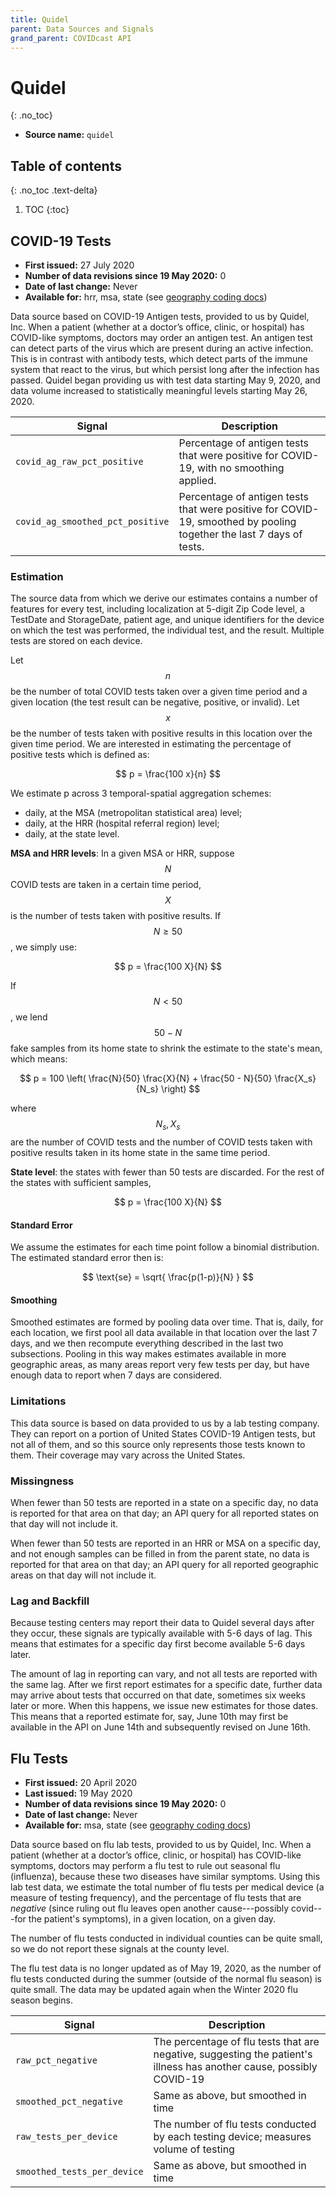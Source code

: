 ```yaml
---
title: Quidel
parent: Data Sources and Signals
grand_parent: COVIDcast API
---
```


# Quidel
{: .no_toc}

* **Source name:** `quidel`

## Table of contents
{: .no_toc .text-delta}

1. TOC
{:toc}

## COVID-19 Tests

* **First issued:** 27 July 2020 
* **Number of data revisions since 19 May 2020:** 0
* **Date of last change:** Never
* **Available for:** hrr, msa, state (see [geography coding docs](../covidcast_geography.md))

Data source based on COVID-19 Antigen tests, provided to us by Quidel, Inc. When
a patient (whether at a doctor’s office, clinic, or hospital) has COVID-like
symptoms, doctors may order an antigen test. An antigen test can detect parts of
the virus which are present during an active infection. This is in contrast with
antibody tests, which detect parts of the immune system that react to the virus,
but which persist long after the infection has passed. Quidel began providing us
with test data starting May 9, 2020, and data volume increased to statistically
meaningful levels starting May 26, 2020.

| Signal | Description |
| --- | --- |
| `covid_ag_raw_pct_positive` | Percentage of antigen tests that were positive for COVID-19, with no smoothing applied. |
| `covid_ag_smoothed_pct_positive` | Percentage of antigen tests that were positive for COVID-19, smoothed by pooling together the last 7 days of tests. |

### Estimation

The source data from which we derive our estimates contains a number of features
for every test, including localization at 5-digit Zip Code level, a TestDate and
StorageDate, patient age, and unique identifiers for the device on which the
test was performed, the individual test, and the result. Multiple tests are
stored on each device.

Let $$n$$ be the number of total COVID tests taken over a given time period and a
given location (the test result can be negative, positive, or invalid). Let $$x$$ be the
number of tests taken with positive results in this location over the given time
period. We are interested in estimating the percentage of positive tests which
is defined as:

$$
p = \frac{100 x}{n}
$$

We estimate p across 3 temporal-spatial aggregation schemes:
- daily, at the MSA (metropolitan statistical area) level;
- daily, at the HRR (hospital referral region) level;
- daily, at the state level.

**MSA and HRR levels**: In a given MSA or HRR, suppose $$N$$ COVID tests are taken
in a certain time period, $$X$$ is the number of tests taken with positive
results. If $$N \geq 50$$, we simply use:

$$
p = \frac{100 X}{N}
$$

If $$N < 50$$, we lend $$50 - N$$ fake samples from its home state to shrink the
estimate to the state's mean, which means:

$$
p = 100 \left( \frac{N}{50} \frac{X}{N} + \frac{50 - N}{50}  \frac{X_s}{N_s} \right) 
$$

where $$N_s, X_s$$ are the number of COVID tests and the number of COVID tests
taken with positive results taken in its home state in the same time period.

**State level**: the states with fewer than 50 tests are discarded. For the
rest of the states with sufficient samples,

$$
p = \frac{100 X}{N}
$$

#### Standard Error

We assume the estimates for each time point follow a binomial distribution. The
estimated standard error then is:

$$
\text{se} = \sqrt{ \frac{p(1-p)}{N} } 
$$

#### Smoothing

Smoothed estimates are formed by pooling data over time. That is, daily, for
each location, we first pool all data available in that location over the last 7
days, and we then recompute everything described in the last two
subsections. Pooling in this way makes estimates available in more geographic
areas, as many areas report very few tests per day, but have enough data to
report when 7 days are considered.

### Limitations

This data source is based on data provided to us by a lab testing company. They can report on a portion of United States COVID-19 Antigen tests, but not all of them, and so this source only represents those tests known to them. Their coverage may vary across the United States.

### Missingness

When fewer than 50 tests are reported in a state on a specific day, no data is
reported for that area on that day; an API query for all reported states on that
day will not include it.

When fewer than 50 tests are reported in an HRR or MSA on a specific day, and
not enough samples can be filled in from the parent state, no data is reported
for that area on that day; an API query for all reported geographic areas on
that day will not include it.

### Lag and Backfill

Because testing centers may report their data to Quidel several days after they
occur, these signals are typically available with 5-6 days of lag. This
means that estimates for a specific day first become available 5-6 days
later.

The amount of lag in reporting can vary, and not all tests are reported with the
same lag. After we first report estimates for a specific date, further data may
arrive about tests that occurred on that date, sometimes six weeks later or
more. When this happens, we issue new estimates for those dates. This means that
a reported estimate for, say, June 10th may first be available in the API on
June 14th and subsequently revised on June 16th.


## Flu Tests

* **First issued:** 20 April 2020
* **Last issued:** 19 May 2020
* **Number of data revisions since 19 May 2020:** 0
* **Date of last change:** Never
* **Available for:** msa, state (see [geography coding docs](../covidcast_geography.md))

Data source based on flu lab tests, provided to us by Quidel, Inc. When a
patient (whether at a doctor’s office, clinic, or hospital) has COVID-like
symptoms, doctors may perform a flu test to rule out seasonal flu (influenza),
because these two diseases have similar symptoms. Using this lab test data, we
estimate the total number of flu tests per medical device (a measure of testing
frequency), and the percentage of flu tests that are *negative* (since ruling
out flu leaves open another cause---possibly covid---for the patient's
symptoms), in a given location, on a given day.

The number of flu tests conducted in individual counties can be quite small, so
we do not report these signals at the county level.

The flu test data is no longer updated as of May 19, 2020, as the number of flu
tests conducted during the summer (outside of the normal flu season) is quite
small. The data may be updated again when the Winter 2020 flu season begins.

| Signal | Description |
| --- | --- |
| `raw_pct_negative` | The percentage of flu tests that are negative, suggesting the patient's illness has another cause, possibly COVID-19 |
| `smoothed_pct_negative` | Same as above, but smoothed in time |
| `raw_tests_per_device` | The number of flu tests conducted by each testing device; measures volume of testing |
| `smoothed_tests_per_device` | Same as above, but smoothed in time |
